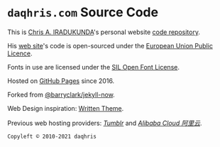 # `daqhris.com` Source Code

This is [Chris A. IRADUKUNDA](https://daqhris.com)'s personal website [code repository](https://github.com/daqhris/daqhris.github.io).

His [web site](https://daqhris.com/)'s code is open-sourced under the [European Union Public Licence](https://raw.githubusercontent.com/daqhris/daqhris.github.io/master/LICENSE).

Fonts in use are licensed under the [SIL Open Font License](https://raw.githubusercontent.com/daqhris/daqhris.github.io/master/style/font/license/OFL.txt).

Hosted on [GitHub Pages](https://pages.github.com/) since 2016. 

Forked from [@barryclark/jekyll-now](https://github.com/barryclark/jekyll-now).

Web Design inspiration: [Written Theme](https://www.tumblr.com/theme/38737).

Previous web hosting providers: [*Tumblr*](https://www.tumblr.com) and [*Alibaba Cloud 阿里云*](https://cn.aliyun.com).

`Copyleft © 2010-2021 daqhris`
